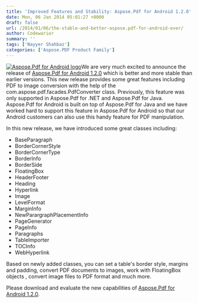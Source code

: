 ```yaml
---
title: 'Improved Features and Stability: Aspose.Pdf for Android 1.2.0'
date: Mon, 06 Jan 2014 05:01:27 +0000
draft: false
url: /2014/01/06/the-stable-and-better-aspose.pdf-for-android-ever/
author: Codewarior
summary: ''
tags: ['Nayyer Shahbaz']
categories: ['Aspose.PDF Product Family']
---
```


[![Aspose.Pdf for Android logo][1]](https://blog.aspose.com/wp-content/uploads/sites/2/2013/09/aspose-Pdf-for-Android.png)We are very much excited to announce the release of [Aspose.Pdf for Android 1.2.0][2] which is better and more stable than earlier versions. This new release provides some great features including PDF to image conversion with the help of the com.aspose.pdf.facades.PdfConverter class. Previously, this feature was only supported in Aspose.Pdf for .NET and Aspose.Pdf for Java. Aspose.Pdf for Android is built on top of Aspose.Pdf for Java and we have worked hard to support this feature in Aspose.Pdf for Android so that our Android customers can also use this handy feature for PDF manipulation.

In this new release, we have introduced some great classes including:

*   BaseParagraph
*   BorderCornerStyle
*   BorderCornerType
*   BorderInfo
*   BorderSide
*   FloatingBox
*   HeaderFooter
*   Heading
*   Hyperlink
*   Image
*   LevelFormat
*   MarginInfo
*   NewParargraphPlacementInfo
*   PageGenerator
*   PageInfo
*   Paragraphs
*   TableImporter
*   TOCInfo
*   WebHyperlink

Based on newly added classes, you can set a table's border style, margins and padding, convert PDF documents to images, work with FloatingBox objects , convert image files to PDF format and much more.

Please download and evaluate the new capabilities of [Aspose.Pdf for Android 1.2.0][3].




[1]: https://blog.aspose.com/wp-content/uploads/sites/2/2013/09/aspose-Pdf-for-Android.png "Aspose.Pdf for Android logo"
[2]: http://www.aspose.com/community/files/74/android-components/aspose.pdf-for-android/entry515684.aspx
[3]: http://www.aspose.com/community/files/74/android-components/aspose.pdf-for-android/entry515684.aspx




